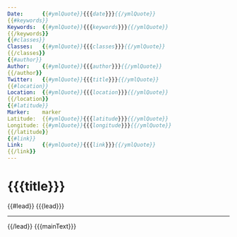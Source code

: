 ```yaml
---
Date:      {{#ymlQuote}}{{{date}}}{{/ymlQuote}}
{{#keywords}}
Keywords:  {{#ymlQuote}}{{{keywords}}}{{/ymlQuote}}
{{/keywords}}
{{#classes}}
Classes:   {{#ymlQuote}}{{{classes}}}{{/ymlQuote}}
{{/classes}}
{{#author}}
Author:    {{#ymlQuote}}{{{author}}}{{/ymlQuote}}
{{/author}}
Twitter:   {{#ymlQuote}}{{{title}}}{{/ymlQuote}}
{{#location}}
Location:  {{#ymlQuote}}{{{location}}}{{/ymlQuote}}
{{/location}}
{{#latitude}}
Marker:    marker
Latitude:  {{#ymlQuote}}{{{latitude}}}{{/ymlQuote}}
Longitude: {{#ymlQuote}}{{{longitude}}}{{/ymlQuote}}
{{/latitude}}
{{#link}}
Link:      {{#ymlQuote}}{{{link}}}{{/ymlQuote}}
{{/link}}
---
```


{{{title}}}
=========

{{#lead}}
{{{lead}}}

***

{{/lead}}
{{{mainText}}}
